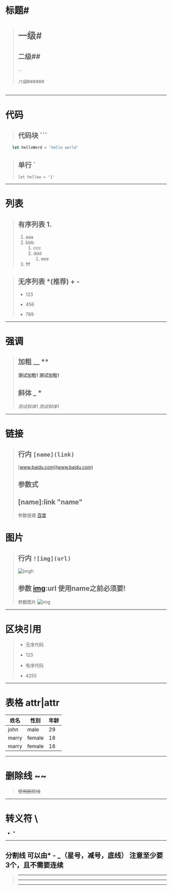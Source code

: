 # 标题#
> # 一级#
> ## 二级##
> ...
> ###### 六级######

---

# 代码
> ## 代码块 ```

```javascript
   let helloWord = 'hello world'
```

> ## 单行 `
> `let hellow = '1'`

*** 

# 列表
> ## 有序列表 1.
> 1. aaa
> 2. bbb
>     1. ccc
>     2. ddd
>         1. eee
> 3. fff 

> ## 无序列表 *(推荐) + -
> * 123
> + 456
> - 789

___

# 强调
> ## 加粗 __ **
> **测试加粗1**
> __测试加粗1__
>
> ## 斜体 _ *
> *测试斜体1*
> _测试斜体1_

***

# 链接
> ## 行内 `[name](link)`
>[www.baidu.com](www.baidu.com)
>
>## 参数式
> ## [name]:link "name"
> [百度]:www.baidu.com "百度"
> 参数链接 [百度]

# 图片
>## 行内 `![img](url)`
>![imgh](https://uploadfiles.nowcoder.com/files/20220114/805539847_1642132180816/面试指南banner316_200.png)
>
>## 参数 [img]:url 使用name之前必须要!
>[img]:https://uploadfiles.nowcoder.com/files/20220114/805539847_1642128416415/offerbanner316_200.png
>参数图片 ![img]
>

***

# 区块引用
> * 无序代码  
> + 123
> * 有序代码  
> - 4255
   
***

# 表格 attr|attr

姓名 | 性别 | 年龄
-|-|-
john|male|29
marry|female|18
marry|female|18

***

# 删除线 ~~
> ~~使用删除线~~

___

# 转义符 \
* \*
___

## 分割线 可以由* - _（星号，减号，底线） 注意至少要3个，且不需要连续
>***
>----
>_ _ _
